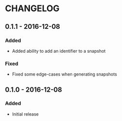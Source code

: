 # CHANGELOG

## 0.1.1 - 2016-12-08
### Added
- Added ability to add an identifier to a snapshot

### Fixed
- Fixed some edge-cases when generating snapshots

## 0.1.0 - 2016-12-08
### Added
- Initial release
